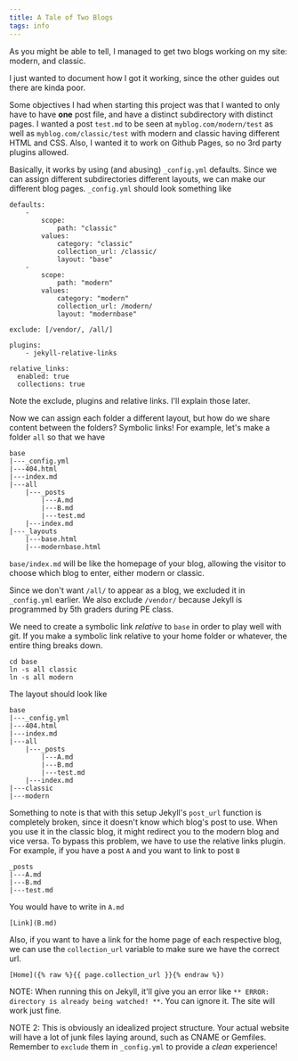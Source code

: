 ```yaml
---
title: A Tale of Two Blogs
tags: info
---
```


As you might be able to tell, I managed to get two blogs working on my site: modern, and classic.

I just wanted to document how I got it working, since the other guides out there are kinda poor.

Some objectives I had when starting this project was that I wanted to only have to have **one** post file, and have a distinct subdirectory with distinct pages. I wanted a post `test.md` to be seen at `myblog.com/modern/test` as well as `myblog.com/classic/test` with modern and classic having different HTML and CSS. Also, I wanted it to work on Github Pages, so no 3rd party plugins allowed.

Basically, it works by using (and abusing) `_config.yml` defaults. Since we can assign different subdirectories different layouts, we can make our different blog pages. `_config.yml` should look something like

```
defaults:
    -
        scope:
            path: "classic"
        values:
            category: "classic"
            collection_url: /classic/
            layout: "base"
    -
        scope:
            path: "modern"
        values:
            category: "modern"
            collection_url: /modern/
            layout: "modernbase"

exclude: [/vendor/, /all/]

plugins:
    - jekyll-relative-links

relative_links:
  enabled: true
  collections: true
```

Note the exclude, plugins and relative links. I'll explain those later.

Now we can assign each folder a different layout, but how do we share content between the folders? Symbolic links! For example, let's make a folder `all` so that we have

```
base
|---_config.yml
|---404.html
|---index.md
|---all
    |---_posts
        |---A.md
        |---B.md
        |---test.md
    |---index.md
|---_layouts
    |---base.html
    |---modernbase.html
```

`base/index.md` will be like the homepage of your blog, allowing the visitor to choose which blog to enter, either modern or classic.

Since we don't want `/all/` to appear as a blog, we excluded it in `_config.yml` earlier. We also exclude `/vendor/` because Jekyll is programmed by 5th graders during PE class.

We need to create a symbolic link *relative* to `base` in order to play well with git. If you make a symbolic link relative to your home folder or whatever, the entire thing breaks down.

```
cd base
ln -s all classic
ln -s all modern
```

The layout should look like

```
base
|---_config.yml
|---404.html
|---index.md
|---all
    |---_posts
        |---A.md
        |---B.md
        |---test.md
    |---index.md
|---classic
|---modern
```

Something to note is that with this setup Jekyll's `post_url` function is completely broken, since it doesn't know which blog's post to use. When you use it in the classic blog, it might redirect you to the modern blog and vice versa. To bypass this problem, we have to use the relative links plugin. For example, if you have a post `A` and you want to link to post `B`

```
_posts
|---A.md
|---B.md
|---test.md
```

You would have to write in `A.md`

```
[Link](B.md)
```

Also, if you want to have a link for the home page of each respective blog, we can use the `collection_url` variable to make sure we have the correct url.

```
[Home]({% raw %}{{ page.collection_url }}{% endraw %})
```

NOTE: When running this on Jekyll, it'll give you an error like `** ERROR: directory is already being watched! **`. You can ignore it. The site will work just fine.

NOTE 2: This is obviously an idealized project structure. Your actual website will have a lot of junk files laying around, such as CNAME or Gemfiles. Remember to `exclude` them in `_config.yml` to provide a *clean* experience!
